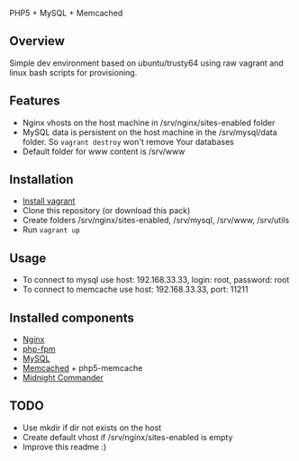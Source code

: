 PHP5 + MySQL + Memcached

Overview
------------
Simple dev environment based on ubuntu/trusty64 using raw vagrant and linux bash scripts for provisioning. 

Features
------------
* Nginx vhosts on the host machine in /srv/nginx/sites-enabled folder
* MySQL data is persistent on the host machine in the /srv/mysql/data folder. So ```vagrant destroy``` won't remove Your databases
* Default folder for www content is /srv/www

Installation
------------
* [Install vagrant](https://docs.vagrantup.com/v2/installation/index.html)
* Clone this repository (or download this pack)
* Create folders /srv/nginx/sites-enabled, /srv/mysql, /srv/www, /srv/utils
* Run ```vagrant up```

Usage
------------
* To connect to mysql use host: 192.168.33.33, login: root, password: root
* To connect to memcache use host: 192.168.33.33, port: 11211

Installed components
--------------------
* [Nginx](http://nginx.org)
* [php-fpm](http://php-fpm.org)
* [MySQL](http://dev.mysql.com/downloads/mysql/)
* [Memcached](http://memcached.org/) + php5-memcache
* [Midnight Commander](https://www.midnight-commander.org/)

TODO
--------------------
* Use mkdir if dir not exists on the host
* Create default vhost if /srv/nginx/sites-enabled is empty
* Improve this readme :)